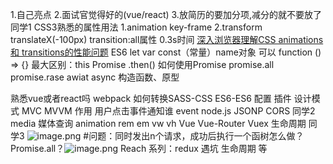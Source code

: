
1.自己亮点
2.面试官觉得好的(vue/react)
3.放简历的要加分项,减分的就不要放了
同学1
CSS3熟悉的属性用法 
1.animation key-frame 
2.transform translateX(-100px)
    transition:all属性 0.3s时间
[深入浏览器理解CSS animations 和 transitions的性能问题](https://blog.csdn.net/leer168/article/details/25917093)
ES6 
let var const（常量）name对象 可以
function () => {} 最大区别：this
Promise .then() 如何使用Promise promise.all promise.rase
awiat async 
构造函数、原型

熟悉vue或者react吗
webpack 如何转换SASS-CSS ES6-ES6 配置 插件
设计模式 MVC MVVM 作用 用户点击事件通知谁
event
node.js
JSONP CORS
同学2
media 媒体查询
animation
rem em
vw vh
Vue Vue-Router Vuex
生命周期 
同学3 
![image.png](https://upload-images.jianshu.io/upload_images/7094266-097105f40222d650.png?imageMogr2/auto-orient/strip%7CimageView2/2/w/1240)
#问题：同时发出n个请求，成功后执行一个函树怎么做？
Promise.all？![image.png](https://upload-images.jianshu.io/upload_images/7094266-c19bc2135b7dc4a9.png?imageMogr2/auto-orient/strip%7CimageView2/2/w/1240)
Reach 系列：redux 遇坑 生命周期 等
